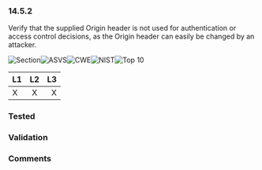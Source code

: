 ### 14.5.2 
Verify that the supplied Origin header is not used for authentication or access control decisions, as the Origin header can easily be changed by an attacker.

![Section](https://img.shields.io/badge/V14-green.svg)![ASVS](https://img.shields.io/badge/ASVS-14.5.2-blue.svg)![CWE](https://img.shields.io/badge/CWE--red.svg)![NIST](https://img.shields.io/badge/NIST--important.svg)![Top 10](https://img.shields.io/badge/--lightgray.svg)

| L1| L2| L3|
| --|:--:|-:|
| X | X | X |

### Tested

### Validation

### Comments

        